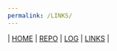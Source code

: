 ```yaml
---
permalink: /LINKS/
---
```

| [HOME](https://muhammadevin.github.io/os212/)  | [REPO](https://github.com/muhammadevin/os212)  | [LOG](/TXT/mylog.txt) | [LINKS]()  |
